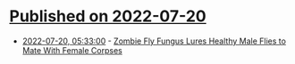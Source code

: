 # [Published on 2022-07-20](index.md)

* [2022-07-20, 05:33:00](https://soylentnews.org/article.pl?sid=22/07/19/0223233&from=rss) - [Zombie Fly Fungus Lures Healthy Male Flies to Mate With Female Corpses](https://soylentnews.org/article.pl?sid=22/07/19/0223233&from=rss)
